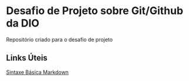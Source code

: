 # Desafio de Projeto sobre Git/Github da DIO
Repositório criado para o desafio de projeto 

## Links Úteis
[Sintaxe Básica Markdown](https://www.markdownguide.org/basic-syntax/)
